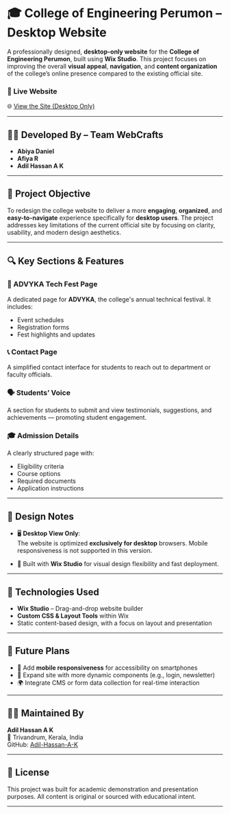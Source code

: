 # 🎓 College of Engineering Perumon – Desktop Website

A professionally designed, **desktop-only website** for the **College of Engineering Perumon**, built using **Wix Studio**. This project focuses on improving the overall **visual appeal**, **navigation**, and **content organization** of the college’s online presence compared to the existing official site.

### 🔗 Live Website  
🌐 [View the Site (Desktop Only)](https://adhilhassanak.wixstudio.com/ceperumon)

---

## 👨‍💻 Developed By – Team WebCrafts

- **Abiya Daniel**
- **Afiya R**
- **Adil Hassan A K**

---

## 🎯 Project Objective

To redesign the college website to deliver a more **engaging**, **organized**, and **easy-to-navigate** experience specifically for **desktop users**. The project addresses key limitations of the current official site by focusing on clarity, usability, and modern design aesthetics.

---

## 🔍 Key Sections & Features

### 📅 ADVYKA Tech Fest Page  
A dedicated page for **ADVYKA**, the college's annual technical festival. It includes:
- Event schedules
- Registration forms
- Fest highlights and updates

### 📞 Contact Page  
A simplified contact interface for students to reach out to department or faculty officials.

### 🗣️ Students’ Voice  
A section for students to submit and view testimonials, suggestions, and achievements — promoting student engagement.

### 🎓 Admission Details  
A clearly structured page with:
- Eligibility criteria
- Course options
- Required documents
- Application instructions

---

## 📌 Design Notes

- 🖥️ **Desktop View Only**:  
  The website is optimized **exclusively for desktop** browsers. Mobile responsiveness is not supported in this version.

- 🎨 Built with **Wix Studio** for visual design flexibility and fast deployment.

---

## 🧠 Technologies Used

- **Wix Studio** – Drag-and-drop website builder
- **Custom CSS & Layout Tools** within Wix
- Static content-based design, with a focus on layout and presentation

---

## 🚀 Future Plans

- 📱 Add **mobile responsiveness** for accessibility on smartphones
- 🧩 Expand site with more dynamic components (e.g., login, newsletter)
- 🌍 Integrate CMS or form data collection for real-time interaction

---

## 🙋‍♂️ Maintained By

**Adil Hassan A K**  
📍 Trivandrum, Kerala, India  
GitHub: [Adil-Hassan-A-K](https://github.com/Adil-Hassan-A-K)

---

## 📃 License

This project was built for academic demonstration and presentation purposes. All content is original or sourced with educational intent.

---

